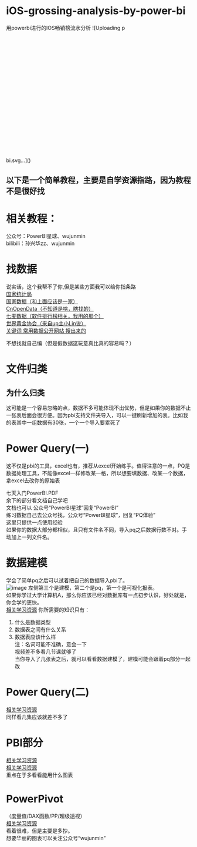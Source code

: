 # iOS-grossing-analysis-by-power-bi
用powerbi进行的IOS畅销榜流水分析
![Uploading p<?xml version="1.0" encoding="utf-8"?>
<!-- Generator: Adobe Illustrator 28.1.0, SVG Export Plug-In . SVG Version: 6.00 Build 0)  -->
<svg version="1.1" id="图层_1" xmlns="http://www.w3.org/2000/svg" xmlns:xlink="http://www.w3.org/1999/xlink" x="0px" y="0px"
	 viewBox="0 0 1280 800" style="enable-background:new 0 0 1280 800;" xml:space="preserve">
<style type="text/css">
	.st0{fill:url(#SVGID_1_);}
	.st1{fill:url(#SVGID_00000081623949429201242800000004808011686845804442_);}
	.st2{fill:url(#SVGID_00000121260107779706907600000004202017023425702811_);}
</style>
<linearGradient id="SVGID_1_" gradientUnits="userSpaceOnUse" x1="574.3123" y1="584.2" x2="769.1503" y2="246.7307">
	<stop  offset="4.475343e-07" style="stop-color:#BE831E"/>
	<stop  offset="1" style="stop-color:#D9A421"/>
</linearGradient>
<path class="st0" d="M727,607H617c-6.6,0-12-5.4-12-12V235c0-6.6,5.4-12,12-12h110c6.6,0,12,5.4,12,12v360
	C739,601.6,733.6,607,727,607z"/>
<linearGradient id="SVGID_00000116951541065929807210000014135569221208195458_" gradientUnits="userSpaceOnUse" x1="515.7219" y1="594.2514" x2="666.8612" y2="332.4705">
	<stop  offset="4.475343e-07" style="stop-color:#E1B026"/>
	<stop  offset="1" style="stop-color:#ECCD48"/>
</linearGradient>
<path style="fill:url(#SVGID_00000116951541065929807210000014135569221208195458_);" d="M642,607H541c-6.6,0-12-5.4-12-12V331
	c0-6.6,5.4-12,12-12h101c6.6,0,12,5.4,12,12v264C654,601.6,648.6,607,642,607z"/>
<linearGradient id="SVGID_00000181051789941355006720000006993570112663705741_" gradientUnits="userSpaceOnUse" x1="458.3816" y1="605.6019" x2="567.318" y2="416.9185">
	<stop  offset="2.131116e-07" style="stop-color:#F1DA5F"/>
	<stop  offset="1" style="stop-color:#F3E179"/>
</linearGradient>
<path style="fill:url(#SVGID_00000181051789941355006720000006993570112663705741_);" d="M562,607h-98c-6.6,0-12-5.4-12-12V427
	c0-6.6,5.4-12,12-12h98c6.6,0,12,5.4,12,12v168C574,601.6,568.6,607,562,607z"/>
</svg>
bi.svg…]()

## 以下是一个简单教程，主要是自学资源指路，因为教程不是很好找

# 相关教程：
公众号：PowerBI星球、wujunmin<br>
bilibili：孙兴华zz、wujunmin

# 找数据
说实话，这个我帮不了你,但是某些方面我可以给你指条路<br>
[国家统计局](https://www.stats.gov.cn/)<br>
[国家数据（和上面应该是一家）](https://data.stats.gov.cn/)<br>
[CnOpenData（不知道是啥，瞎找的）](https://www.cnopendata.com/all-data)<br>
[七麦数据（软件排行榜相关，我用的那个）](https://www.qimai.cn/)<br>
[世界黄金协会（来自up主小Lin说）](https://china.gold.org/)<br>
[关键词 常用数据公开网站 搜出来的](https://www.zhihu.com/tardis/bd/art/128508857?source_id=1001)<br>
<p>不想找就自己编（但是假数据这玩意真比真的容易吗？）</p>

# 文件归类
## 为什么归类
这可能是一个容易忽略的点，数据不多可能体现不出优势，但是如果你的数据不止一张表后面会很方便。因为pbi支持文件夹导入，可以一键刷新增加的表。比如我的表其中一组数据有30张，一个一个导入要累死了
# Power Query(一)
这不仅是pbi的工具，excel也有，推荐从excel开始练手。值得注意的一点，PQ是数据处理工具，不能像excel一样修改某一格，所以想要填数据、改某一个数据，拿excel去改你的原始表

七天入门PowerBI.PDF<br>
余下的部分看文档自己学吧<br>
文档也可以 公众号“PowerBI星球”回复“PowerBI”<br>
练习数据自己去公众号找，公众号“PowerBI星球”，回复“PQ体验”<br>
这里只提供一点使用经验<br>
如果你的数据大部分都相似，且只有文件名不同，导入pq之后数据行数不对。手动加上一列文件名。

# 数据建模
学会了简单pq之后可以试着把自己的数据导入pbi了。<br>
![image](https://github.com/user-attachments/assets/3ab1f909-3321-44bf-9252-7e560eecf11a)
左侧第三个是建模，第二个是pq，第一个是可视化报表。<br>
如果你学过大学计算机A，那么你应该已经对数据库有一点初步认识，好处就是，你会学的更快。<br>
[相关学习资源](https://www.bilibili.com/video/BV1tf4y117Sh/)
你所需要的知识只有：<br>
1. 什么是数据类型<br>
2. 数据表之间有什么关系<br>
3. 数据表应该什么样<br>
注：名词可能不准确，意会一下<br>
视频差不多看几节课就够了<br>
当你导入了几张表之后，就可以看看数据建模了，建模可能会跟着pq部分一起改<br>

# Power Query(二)
[相关学习资源](https://www.bilibili.com/video/BV1oa4y1j75e/)<br>
同样看几集应该就差不多了
# PBI部分
[相关学习资源](https://www.bilibili.com/video/BV1W54y1i7dE/)<br>
[相关学习资源](https://www.bilibili.com/video/BV1r54y1i75n/)<br>
重点在于多看看能用什么图表

# PowerPivot
（度量值/DAX函数/PP/超级透视）<br>
[相关学习资源](https://www.bilibili.com/video/BV1YE411E7p3/)<br>
看着很难，但是主要是多抄。<br>
想要华丽的图表可以关注公众号“wujunmin”
